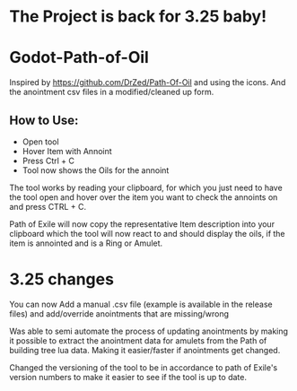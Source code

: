 # The Project is back for 3.25 baby!

# Godot-Path-of-Oil
Inspired by https://github.com/DrZed/Path-Of-Oil and using the icons. And the anointment csv files in a modified/cleaned up form.

## How to Use:

- Open tool
- Hover Item with Annoint
- Press Ctrl + C
- Tool now shows the Oils for the annoint

The tool works by reading your clipboard, for which you just need to have the tool open and hover over the item you want to check the annoints on and press CTRL + C.

Path of Exile will now copy the representative Item description into your clipboard which the tool will now react to and should display the oils, if the item is annointed and is a Ring or Amulet.

# 3.25 changes
You can now Add a manual .csv file (example is available in the release files) and add/override anointments that are missing/wrong

Was able to semi automate the process of updating anointments by making it possible to extract the anointment data for amulets from the Path of building tree lua data.
Making it easier/faster if anointments get changed.

Changed the versioning of the tool to be in accordance to path of Exile's version numbers to make it easier to see if the tool is up to date.
